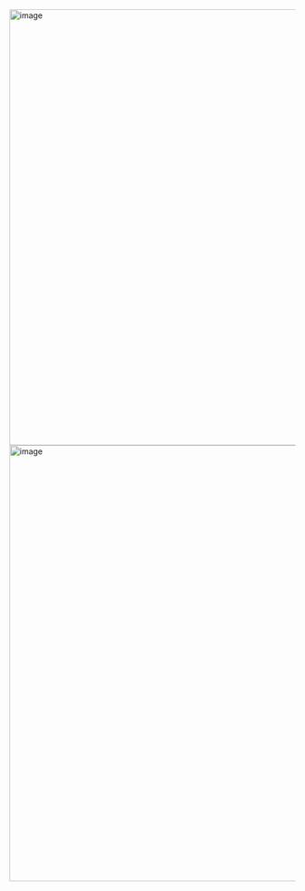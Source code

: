 <img width="1366" height="768" alt="image" src="https://github.com/user-attachments/assets/0b55147a-0070-4a19-afcc-34c1f7c36277" />
<img width="1366" height="768" alt="image" src="https://github.com/user-attachments/assets/36b6e359-9148-4262-846f-ae68f4cb4e55" />

